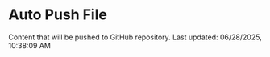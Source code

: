 # Auto Push File

Content that will be pushed to GitHub repository.
Last updated: 06/28/2025, 10:38:09 AM